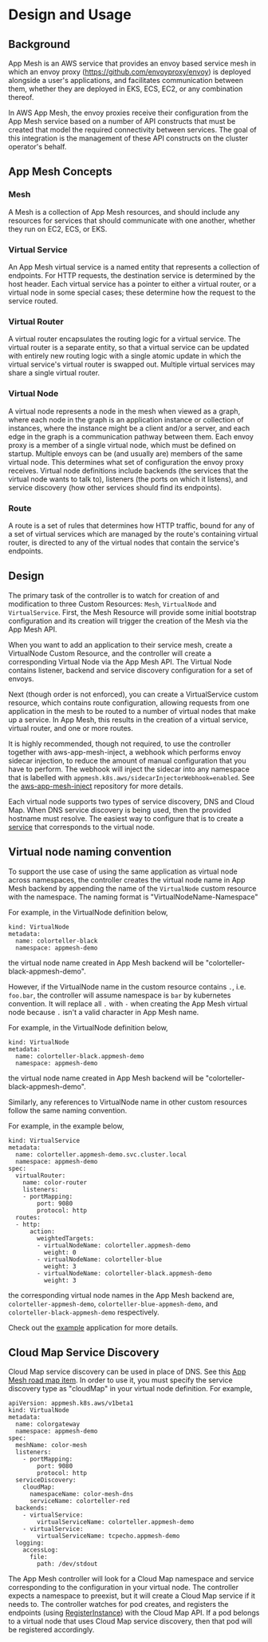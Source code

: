 # Design and Usage

## Background

App Mesh is an AWS service that provides an envoy based service mesh in which an envoy proxy (https://github.com/envoyproxy/envoy) is deployed alongside a user's applications, and facilitates communication between them, whether they are deployed in EKS, ECS, EC2, or any combination thereof.

In AWS App Mesh, the envoy proxies receive their configuration from the App Mesh service based on a number of API constructs that must be created that model the required connectivity between services.  The goal of this integration is the management of these API constructs on the cluster operator's behalf.

## App Mesh Concepts

### Mesh

A Mesh is a collection of App Mesh resources, and should include any resources for services that should communicate with one another, whether they run on EC2, ECS, or EKS.

### Virtual Service

An App Mesh virtual service is a named entity that represents a collection of endpoints.  For HTTP requests, the destination service is determined by the host header.  Each virtual service has a pointer to either a virtual router, or a virtual node in some special cases; these determine how the request to the service routed.

### Virtual Router

A virtual router encapsulates the routing logic for a virtual service.  The virtual router is a separate entity, so that a virtual service can be updated with entirely new routing logic with a single atomic update in which the virtual service's virtual router is swapped out. Multiple virtual services may share a single virtual router.

### Virtual Node

A virtual node represents a node in the mesh when viewed as a graph, where each node in the graph is an application instance or collection of instances, where the instance might be a client and/or a server, and each edge in the graph is a communication pathway between them.  Each envoy proxy is a member of a single virtual node, which must be defined on startup.  Multiple envoys can be (and usually are) members of the same virtual node.  This determines what set of configuration the envoy proxy receives.  Virtual node definitions include backends (the services that the virtual node wants to talk to), listeners (the ports on which it listens), and service discovery (how other services should find its endpoints).

### Route

A route is a set of rules that determines how HTTP traffic, bound for any of a set of virtual services which are managed by the route's containing virtual router, is directed to any of the virtual nodes that contain the service's endpoints.

## Design

The primary task of the controller is to watch for creation of and modification to three Custom Resources: `Mesh`, `VirtualNode` and `VirtualService`. First, the Mesh Resource will provide some initial bootstrap configuration and its creation will trigger the creation of the Mesh via the App Mesh API.

When you want to add an application to their service mesh, create a VirtualNode Custom Resource, and the controller will create a corresponding Virtual Node via the App Mesh API.  The Virtual Node contains listener, backend and service discovery configuration for a set of envoys.

Next (though order is not enforced), you can create a VirtualService custom resource, which contains route configuration, allowing requests from one application in the mesh to be routed to a number of virtual nodes that make up a service.  In App Mesh, this results in the creation of a virtual service, virtual router, and one or more routes.

It is highly recommended, though not required, to use the controller together with aws-app-mesh-inject, a webhook which performs envoy sidecar injection, to reduce the amount of manual configuration that you have to perform. The webhook will inject the sidecar into any namespace that is labelled with `appmesh.k8s.aws/sidecarInjectorWebhook=enabled`. See the [aws-app-mesh-inject](https://github.com/aws/aws-app-mesh-inject) repository for more details.

Each virtual node supports two types of service discovery, DNS and Cloud Map. When DNS service discovery is being used, then the provided hostname must resolve. The easiest way to configure that is to create a [service](https://kubernetes.io/docs/concepts/services-networking/service/) that corresponds to the virtual node.

## Virtual node naming convention

To support the use case of using the same application as virtual node across namespaces, the controller creates the virtual node name in App Mesh backend by appending the name of the `VirtualNode` custom resource with the namespace. The naming format is "VirtualNodeName-Namespace"

For example, in the VirtualNode definition below,
```
kind: VirtualNode
metadata:
  name: colorteller-black
  namespace: appmesh-demo

```
the virtual node name created in App Mesh backend will be "colorteller-black-appmesh-demo".

However, if the VirtualNode name in the custom resource contains `.`, i.e. `foo.bar`, the controller will assume namespace is `bar` by kubernetes convention. It will replace all `.` with `-` when creating the App Mesh virtual node because `.` isn't a valid character in App Mesh name.

For example, in the VirtualNode definition below,
```
kind: VirtualNode
metadata:
  name: colorteller-black.appmesh-demo
  namespace: appmesh-demo
```
the virtual node name created in App Mesh backend will be "colorteller-black-appmesh-demo".

Similarly, any references to VirtualNode name in other custom resources follow the same naming convention.

For example, in the example below,

```
kind: VirtualService
metadata:
  name: colorteller.appmesh-demo.svc.cluster.local
  namespace: appmesh-demo
spec:
  virtualRouter:
    name: color-router
    listeners:
    - portMapping:
        port: 9080
        protocol: http
  routes:
  - http:
      action:
        weightedTargets:
        - virtualNodeName: colorteller.appmesh-demo
          weight: 0
        - virtualNodeName: colorteller-blue
          weight: 3
        - virtualNodeName: colorteller-black.appmesh-demo
          weight: 3
```
the corresponding virtual node names in the App Mesh backend are, `colorteller-appmesh-demo`, `colorteller-blue-appmesh-demo`, and `colorteller-black-appmesh-demo` respectively.

Check out the [example](example.md) application for more details.

## Cloud Map Service Discovery

Cloud Map service discovery can be used in place of DNS. See this [App Mesh road map item](https://github.com/aws/aws-app-mesh-roadmap/issues/47).  In order to use it, you must specify the service discovery type as "cloudMap" in your virtual node definition.  For example,

```
apiVersion: appmesh.k8s.aws/v1beta1
kind: VirtualNode
metadata:
  name: colorgateway
  namespace: appmesh-demo
spec:
  meshName: color-mesh
  listeners:
    - portMapping:
        port: 9080
        protocol: http
  serviceDiscovery:
    cloudMap:
      namespaceName: color-mesh-dns
      serviceName: colorteller-red
  backends:
    - virtualService:
        virtualServiceName: colorteller.appmesh-demo
    - virtualService:
        virtualServiceName: tcpecho.appmesh-demo
  logging:
    accessLog:
      file:
        path: /dev/stdout
```

The App Mesh controller will look for a Cloud Map namespace and service corresponding to the configuration in your virtual node.  The controller expects a namespace to preexist, but it will create a Cloud Map service if it needs to.  The controller watches for pod creates, and registers the endpoints (using [RegisterInstance](https://docs.aws.amazon.com/cloud-map/latest/api/API_RegisterInstance.html)) with the Cloud Map API.  If a pod belongs to a virtual node that uses Cloud Map service discovery, then that pod will be registered accordingly.
